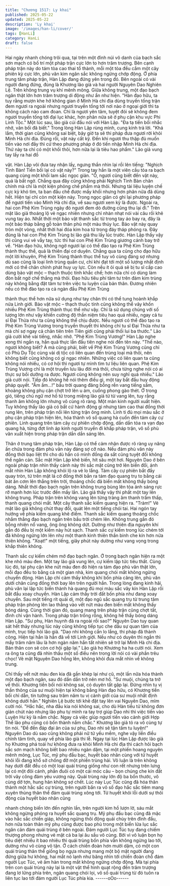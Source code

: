 ```yaml
---
title: "Chương 1517: Ly khai"
published: 2025-05-22
updated: 2025-05-22
description: 'Ly khai'
image: '/images/han-li/cover/'
tags: [HanLi]
category: HanLi
draft: false
---
```


Hai ngày nhanh chóng trôi qua, tại trên một đỉnh núi vô danh của
bạch sắc sơn mạch có bố trí một pháp trận cực lớn to hơn trăm
trượng.
Bên cạnh pháp trận này do tám tòa cao thai tổ thành, mỗi một tòa
đều cắm một cây phiên kỳ cực lớn, phù văn kim ngân sắc không
ngừng chớp động.
Ở phía trung tâm pháp trận, Hàn Lập đang đứng yên trong đó.
Bên ngoài có vài người đang đứng, đúng là Khương lão giả và
hai người Nguyên Dao Nghiên Lệ.
Trên không trung vụ khí mênh mông.
Giữa không trung, một đạo bạch ngân thật lớn hơn trăm trượng di
động như ẩn như hiện.
"Hàn đạo hữu, ta tuy rằng mượn khe hở không gian ở Minh Hà chi
địa dùng truyền tống trận đem ngươi ra ngoài nhưng ngươi truyền
tống tới nơi nào ở ngoại giới thì ta không cách nào cam đoan. Chỉ
là ngươi yên tâm, tuyệt đói sẽ không đem ngươi truyền tống tới
đại lục khác, hơn phân nửa sẽ ở phụ cận khu vực Phi Linh Tộc."
Một lúc sau, lão giả cúi đầu nói với Hàn Lập.
"Đa tạ tiền bối nhắc nhở, vãn bối đã biết." Trong lòng Hàn Lập
rùng mình, cung kính trả lời.
"Khá lắm, thời gian cũng không sai biệt, bây giờ ta sẽ thi pháp
đưa ngươi rời khỏi Minh Hà chi địa. Đúng rồi, vật này cất kỹ. Đến
khi ngươi thu thập đủ muốn tiến vào nơi đây thì cứ theo phương
pháp ở đó tiến nhập Minh Hà chi địa. Thứ này ta chỉ có một khối
thôi, hơn nữa lại là tiêu hao phẩm." Lão giả vung tay lấy ra hai đồ

vật.
Hàn Lập vôi đưa tay nhận lấy, ngưng thần nhìn lại rồi lên tiếng:
"Nghịch Tinh Bàn! Tiền bối lại có vật này?"
Trong tay hắn là một viên cầu tỏa ra bạch quang cùng một khối
lam sắc ngọc giản.
"Ồ, ngươi cũng biết đến vật này, quả là bất ngờ. Chẳng qua đây
cũng không phải Nghịch Tinh Bàn chân chính mà chỉ là một kiện
phỏng chế phẩm mà thôi. Nhưng tài liệu luyện chế cực kỳ khó tìm,
ta ban đầu chế được mấy khối nhưng hơn phân nửa đã dùng hết.
Hiện tại chỉ còn một kiện này. Trong ngọc giản có ghi lại phương
pháp để ngươi tiến vào Minh Hà chi địa, về sau ngươi xem kỹ là
được. Ngoài ra, hai con Phệ Kim Trùng ngày đó ngươi đem dò
đường cũng thu lại đi." Trên mặt lão giả thoáng lộ vẻ ngạc nhiên
nhưng chỉ nhàn nhạt nói vài câu rồi khẽ vung tay áo.
Nhất thời một bảo vật thanh sắc từ trong tay áo bay ra, đây là một
bảo tháp bằng gỗ toàn thân phủ một màu thúy lục.
Bảo vật này quay tròn một vòng, nhất thời hai đóa kim hoa từ
trong đáy tháp phóng ra.
Đây đúng là hai con Phệ Kim Trùng bị lão giả thu lấy lúc trước.
Hàn Lập thấy vậy thì cũng vui vẻ vẫy tay, tức thì hai con Phệ Kim
Trùng giương cánh bay trở về.
"Hàn đạo hữu, không ngờ ngươi lại có thể đào tạo ra Phệ Kim
Trùng thành thục thể, quả là thiên đại cơ duyên. Chẳng qua ta
cũng cho đạo hữu một lời khuyên, Phệ Kim Trùng thành thục thể
tuy vô cùng đáng sợ nhưng dù sao cũng là loại linh trùng quần cư,
chỉ khi đạt tới một số lượng nhất định mới có thể chân chính phát
huy uy lực. Còn nếu ít ỏi quá sẽ bị tu sĩ cấp cao dùng bảo vật mộc
– thạch thuộc tính khắc chế; hơn nữa chỉ có dùng làm đòn bất
ngờ chế thắng mà thôi. Đạo hữu tiêu phí tâm tư trên đám kim
trùng này không bằng đặt tâm tư trên việc tu luyện của bản thân.
Đương nhiên nếu có thể đào tạo ra cả ngàn đầu Phệ Kim Trùng

thành thục thể hơn nữa sử dụng như tay chân thì có thể tung
hoành khắp nửa Linh giới. Bảo vật mộc – thạch thuộc tính cũng
không thể vây khốn nhiều Phệ Kim Trùng thành thục thể như vậy.
Chỉ là sử dụng chúng với số lượng lớn như vậy khiến cường độ
thần niệm tiêu hao quá nhiều, ngay cả tu sĩ Đại Thừa như ta cũng
không thể chịu được. Nếu ngươi có thể đào tạo ra Phệ Kim Trùng
Vương trong truyền thuyết thì không chỉ tu sĩ Đại Thừa như ta mà
chỉ sợ ngay cả chân tiên trên Tiên giới cũng phải thối lui ba
thước." Lão giả cười khẽ vài tiếng, nhắc nhở.
"Phệ Kim Trùng Vương!" Hàn Lập nghe xong thì ngẩn ra, hắn quả
thực lần đầu tiên nghe nói đến tên này.
"Thế nào, ngươi không biết? À mà cũng phải, biết về Phệ Kim
Trùng Vương cũng chỉ có Phù Du Tộc cùng vài dị tộc có liên quan
đến trùng loại mà thôi, nên không biết cũng không có gì ngạc
nhiên. Những việc có liên quan ta cũng không nói nhiều, có cơ hội
thì ngươi tự mình tìm tư liệu liên quan. Phệ Kim Trùng Vương chỉ
là một truyền lưu lâu đời mà thôi, chưa từng nghe nói có ai thực
sự bồi dưỡng ra được. Ngươi cũng không nên suy nghĩ quá
nhiều." Lão giả cười nói. Tiếp đó không hề nói thêm điều gì, một
tay bắt đầu huy động pháp quyết. "Ầm ầm…!" bầu trời quang
đãng bỗng rền vang tiếng sấm, khoảng không phụ cận chợt trở
lên u ám, cuồng phong gào thét.
Ở trong gió, tiếng chú ngữ mơ hồ từ trong miệng lão giả từ từ
vang lên, tuy rằng thanh âm không lớn nhưng vô cùng rõ ràng.
Một màn kinh người xuất hiện.
Tuy không thấy lão giả có bất cứ hành động gì nhưng tám cao
thai đồng thời rung lên, trên pháp trận nổi lên từng trận ông minh.
Linh ti đủ mọi màu sắc ở phụ cận pháp trận hiện lên, hóa thành
vô số quang hà cuốn đến tám cây cự phiên.
Linh quang trên tám cây cự phiên chớp động, dần dần tỏa ra vạn
đạo quang hà, từng đợt linh áp kinh người truyền đi khắp pháp
trận, vô số phù văn xuất hiện trong pháp trận dần dần sáng lên.

Thân ở trung tâm pháp trận, Hàn Lập có thể cảm nhận được rõ
ràng uy năng ấn chứa trong đám phù văn này đáng sợ cỡ nào.
Nếu đám phù văn này đồng thời bạo liệt thì cho dù hắn có mình
đồng da sắt cũng tuyệt đối không thể ngăn cản.
Sắc mặt Hàn Lập khẽ biến, hít sâu một hơi.
Nguyên Dao ở bên ngoài pháp trận nhìn thấy cảnh này thì sắc
mặt cũng trở lên biến đổi, ánh mắt nhìn Hàn Lập không khỏi lộ ra
vẻ lo lắng.
Tám cây cự phiên bắt đầy quay tròn, từ trên mặt lá cờ đồng thời
bắn ra tám đạo quang trụ to bằng cái bát ăn cơm lên thẳng trên
trời, thoáng chốc đã biến mất không thấy bóng dáng.
Nhất thời đạo bạch ngân trên không trung bùng lên tỏa ánh sáng
rực rỡ mạnh hơn lúc trước đến mấy lần.
Lão giả thấy vậy thì phất một tay lên không trung.
Pháp trận trên không vang lên từng tràng âm thanh trầm thấp,
thanh quang chói mắt. Một cây thanh sắc kiếm quang hiện ra.
"Trảm!" Vẻ mặt lão giả không chút thay đổi, quát lên một tiếng
chói tai. Hai ngón tay hướng về phía kiếm quang khẽ điểm.
Thanh sắc kiếm quang thoáng chốc nhắm thẳng đạo bạch ngân
trên bầu trời chém lên.
Không trung gần đó bỗng nhiên nổ vang, ông ông không dứt.
Dường như thiên địa nguyên khí gần đó đều bị một kiếm này hút
sạch.
Thanh sắc cự kiếm trong lúc chém tới đã không ngừng lớn lên
như một thanh kình thiên thần binh che kín hơn nửa thiên không.
"Xoạt!" một tiếng, giây phút này dường như vang vọng trong khắp
thiên không.

Thanh sắc cự kiếm chém mở đạo bạch ngân.
Ở trong bạch ngân hiện ra một khe nhỏ màu đen.
Một tay lão giả vung lên, cự kiếm lập tức tiêu thất.
Cùng lúc đó, tại phụ cận khe nứt màu đen đó hiện ra tám đạo phù
văn thật lớn, mỗi đạo đều to bằng cả một gian nhà, kim quang
chói mắt không ngừng chuyển động.
Hàn Lập chỉ cảm thấy không khí bốn phía căng lên, phù văn dưới
chân cũng đồng thời bay lên trên người hắn.
Trong lòng đang kinh hãi, phù văn lại lập tức biến thành hà quang
đủ mọi màu sắc vây kín Hàn Lập rồi bắt đầu xoay chuyển.
Hàn Lập cảm thấy trời đất bốn phía như đang xoay chuyển.
Sau một tiếng rít quái dị, một đạo ngũ sắc quang trụ từ trung tâm
pháp trận phóng lên lao thẳng vào vết nứt màu đen biến mất
không thấy bóng dáng.
Cùng thời gian đó, quang mang trên pháp trận cũng chợt tắt, đình
chỉ vận hành.
Trong pháp trận trống rỗng, không hề thấy bóng dáng Hàn Lập.
"Sư phụ, Hàn huynh đã ra ngoài rồi sao?" Nguyên Dao tuy quan
sát hết thảy nhưng lúc này cũng không tiếp tục che dấu sự quan
tâm của mình, trục tiếp hỏi lão giả.
"Dao nhi không cần lo lắng, thi pháp đã thành công. Hiện tại hẳn
là hắn đã về tới Linh giới. Nếu như có duyên thì ngắn thì mấy trăm
năm lâu là hơn ngàn năm hắn tất nhiên sẽ trở lại Minh Hà chi địa.
Bản thân con sẽ còn cơ hội gặp lại." Lão giả họ Khương ha ha
cười nói.
Xem ra ông ta cũng đã nhìn thấu một số điều nên trong lời nói có
vài phần trêu chọc! Vẻ mặt Nguyên Dao hồng lên, không khỏi đưa
mắt nhìn về không trung.

Chỉ thấy vết nứt màu đen kia đã gần khép lại như cũ, một lần nữa
hóa thành một đạo bạch ngân, sau đó dần dần trở nên mơ hồ.
"Sư muội, chúng ta trở về thôi. Khương tiền bối nói không sai, có
duyên tất gặp lại. Đừng nhìn tu vị thần thông của sư muội hiện tại
không bằng Hàn đạo hữu, có Khương tiền bối chỉ dẫn, tin tưởng
sau trăm năm tu vị cảnh giới của sư muội nhất định không dưới
hắn." Nghiên Lệ bước tới khẽ đặt tay lên vai Nguyên Dao, mỉm
cười nói.
"Hắc hắc, nha đầu kia nói không sai, cho dù Hàn tiểu tử không
đơn giản chút nào nhưng lão phu tự mình ra tay trợ giúp Dao nhi
thì việc tiến vào Luyện Hư kỳ là nắm chắc. Ngay cả việc giúp
ngươi tiến vào cảnh giới Hợp Thể lão phu cũng có bốn thành nắm
chắc." Khương lão giả tỏ ra vô cùng tự tin nói.
"Để đền đáp đại ân của sư phụ, Dao nhi sẽ tận tâm tu luyện!"
Nguyên Dao dù sao cũng không phải nữ tử yếu mềm, nghe vậy
liền điều chỉnh tâm tình, quay về phía lão giả thi lễ.
Ngay tại lúc Hàn Lập được lão giả họ Khương phá toái hư không
đưa ra khỏi Minh Hà chi địa thì cách hôi bạch sắc sơn mạch
không biết bao nhiêu ngàn dặm, tại một phiến hoang nguyên
mênh mông, Lục Túc, mỹ phụ đầu bạc, huyết bào nhân cùng với
tử huyết khôi lỗi đang khổ sở chống đỡ một phiến trùng hải.
Vô luận là trên không hay dưới đất đều có một loại quái trùng
giống như con rết nhưng trên lưng lại có một đôi cánh, phần đuôi
có một cái móc câu – bọn chúng che kín đất trời vây công đám
yêu vương này.
Quái trùng này lớn độ ba bốn thước, vô cùng dỡ tợn, hung hãn
không sợ chết.
Lúc này Lục Túc cũng đã hóa thân thành một hắc sắc cự trùng,
trên người bắn ra vô số đạo hắc sắc tiêm mang xuyên thủng thân
thể đám quái trùng xông tới.
Tử huyết khôi lỗi dưới sự thôi động của huyết bào nhân cũng

nhanh chóng biến lớn đến nghìn lần, trên người kim hồ lượn lờ,
sáu mắt không ngừng phóng ra huyết sắc quang trụ.
Mỹ phụ đầu bạc cũng đã mặc vào hắc sắc chiến giáp, không
ngừng thôi động quái chùy trên đỉnh đầu, hơn nữa toàn thân mỹ
phụ cũng được bao phủ trong một biển lửa lục sắc ngăn cản đám
quái trùng ở bên ngoài.
Đám người Lục Túc tuy đang chiếm thượng phong nhưng vẻ mặt
cả ba lại âu sầu vô cùng.
Bởi vì vô luận bọn họ tiêu diệt nhiều ít bao nhiêu thì quái trùng
bốn phía vẫn không ngừng lao tới, dường như vô cùng vô tận.
Ở cách chiến đoàn hơn mười dặm, có một con quái trùng thân
thể giống bọ ngựa nhưng mang một bộ mặt người đang đứng
giữa hư không, hai mắt nó lạnh như băng nhìn tới chiến đoàn chỗ
đám người Lục Túc, vẻ âm hàn trong mắt không ngừng chớp
động.
Mà tại phía trên con quái trùng này lại là một vật thể hình quạt
rộng đến trăm trượng đang lơ lửng phía trên, ngân quang chói lọi,
vô số quái trùng từ đó tuôn ra liên tục lao tới đám người Lục Túc
phía kia.
------oOo------
